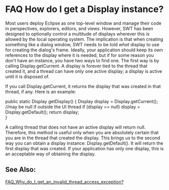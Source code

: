 

FAQ How do I get a Display instance?
====================================

Most users deploy Eclipse as one top-level window and manage their code in perspectives, explorers, editors, and views. However, SWT has been designed to optionally control a multitude of displays wherever this is allowed by the local operating system. The implication is that when creating something like a dialog window, SWT needs to be told _what_ display to use for creating the dialog's frame. Ideally, your application should keep its own references to the display where it is needed, but if for some reason you don't have an instance, you have two ways to find one. The first way is by calling Display.getCurrent. A display is forever tied to the thread that created it, and a thread can have only one active display; a display is active until it is disposed of.

If you call Display.getCurrent, it returns the display that was created in that thread, if any. Here is an example:

   public static Display getDisplay() {
      Display display = Display.getCurrent();
      //may be null if outside the UI thread
      if (display == null)
         display = Display.getDefault();
      return display;		
   }

A calling thread that does not have an active display will return null. Therefore, this method is useful only when you are absolutely certain that you are in the thread that created the display. This brings us to the second way you can obtain a display instance: Display.getDefault(). It will return the first display that was created. If your application has only one display, this is an acceptable way of obtaining the display.

See Also:
---------

[FAQ\_Why\_do\_I\_get\_an\_invalid\_thread\_access_exception?](./FAQ_Why_do_I_get_an_invalid_thread_access_exception.md "FAQ Why do I get an invalid thread access exception?")

